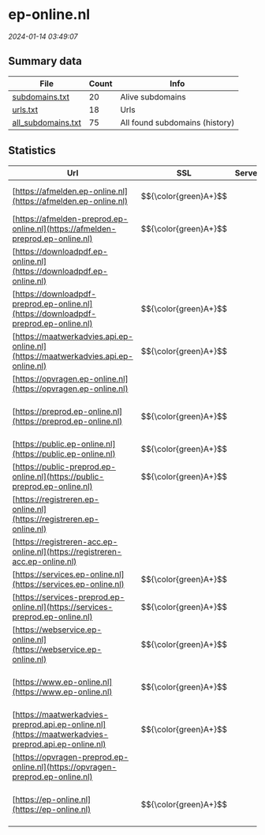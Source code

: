 # ep-online.nl
*2024-01-14 03:49:07*
## Summary data
| File       | Count | Info |
|------------|-------|------|
|[subdomains.txt](/data/ep-online.nl/subdomains.txt)|20|Alive subdomains|
|[urls.txt](/data/ep-online.nl/urls.txt)|18|Urls|
|[all_subdomains.txt](/data/ep-online.nl/all_subdomains.txt)|75|All found subdomains (history)|
## Statistics
| Url | SSL | Server | Cookie | HSTS | CSP | XFO | XXP | RP | Tech |Title |
|------------|-------|------|------|------|------|------|------|------|------|------|
|[https://afmelden.ep-online.nl](https://afmelden.ep-online.nl)| $${\color{green}A+}$$ || |:white_check_mark: | | | | 3:white_check_mark: |HSTS|500 - Internal s...|
|[https://afmelden-preprod.ep-online.nl](https://afmelden-preprod.ep-online.nl)| $${\color{green}A+}$$ ||:white_check_mark: |:white_check_mark: | | | | 3:white_check_mark: |HSTS|500 - Internal s...|
|[https://downloadpdf.ep-online.nl](https://downloadpdf.ep-online.nl)| || | | | | | 3:white_check_mark: |HSTS|Not Found|
|[https://downloadpdf-preprod.ep-online.nl](https://downloadpdf-preprod.ep-online.nl)| $${\color{green}A+}$$ ||:o: |:white_check_mark: | 1:white_check_mark: | 2:white_check_mark: | 3:white_check_mark: |HSTS|IIS Windows Serv...|
|[https://maatwerkadvies.api.ep-online.nl](https://maatwerkadvies.api.ep-online.nl)| $${\color{green}A+}$$ ||:white_check_mark: |:white_check_mark: | | | | 3:white_check_mark: |HSTS||
|[https://opvragen.ep-online.nl](https://opvragen.ep-online.nl)| || | | | | | 3:white_check_mark: |HSTS|Not Found|
|[https://preprod.ep-online.nl](https://preprod.ep-online.nl)| $${\color{green}A+}$$ ||:warning: |:white_check_mark: | 1:white_check_mark: | 2:white_check_mark: | 3:white_check_mark: |Bootstrap HSTS Microsoft ASP.NET|EP-Online (Prepr...|
|[https://public.ep-online.nl](https://public.ep-online.nl)| $${\color{green}A+}$$ ||:white_check_mark: |:white_check_mark: | | | | 3:white_check_mark: |HSTS||
|[https://public-preprod.ep-online.nl](https://public-preprod.ep-online.nl)| $${\color{green}A+}$$ ||:white_check_mark: |:white_check_mark: | | | | 3:white_check_mark: |HSTS||
|[https://registreren.ep-online.nl](https://registreren.ep-online.nl)| || | | | | | 3:white_check_mark: |HSTS|Not Found|
|[https://registreren-acc.ep-online.nl](https://registreren-acc.ep-online.nl)| || | | | | | 3:white_check_mark: |HSTS|IIS Windows Serv...|
|[https://services.ep-online.nl](https://services.ep-online.nl)| $${\color{green}A+}$$ || |:white_check_mark: | | | | 3:white_check_mark: |HSTS||
|[https://services-preprod.ep-online.nl](https://services-preprod.ep-online.nl)| $${\color{green}A+}$$ ||:white_check_mark: |:white_check_mark: | | | | 3:white_check_mark: |HSTS||
|[https://webservice.ep-online.nl](https://webservice.ep-online.nl)| $${\color{green}A+}$$ || |:white_check_mark: | | | | 3:white_check_mark: |HSTS|500 - Internal s...|
|[https://www.ep-online.nl](https://www.ep-online.nl)| $${\color{green}A+}$$ ||:warning: |:white_check_mark: | 1:white_check_mark: | 2:white_check_mark: | 3:white_check_mark: |Bootstrap HSTS Microsoft ASP.NET|EP-Online|
|[https://maatwerkadvies-preprod.api.ep-online.nl](https://maatwerkadvies-preprod.api.ep-online.nl)| $${\color{green}A+}$$ ||:white_check_mark: |:white_check_mark: | | | | 3:white_check_mark: |HSTS||
|[https://opvragen-preprod.ep-online.nl](https://opvragen-preprod.ep-online.nl)| || | | | | | 3:white_check_mark: |HSTS|IIS Windows Serv...|
|[https://ep-online.nl](https://ep-online.nl)| $${\color{green}A+}$$ ||:warning: |:white_check_mark: | 1:white_check_mark: | 2:white_check_mark: | 3:white_check_mark: |Bootstrap HSTS Microsoft ASP.NET|EP-Online|